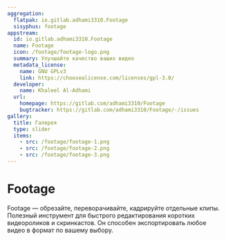 ```yaml
---
aggregation:
  flatpak: io.gitlab.adhami3310.Footage
  sisyphus: footage
appstream:
  id: io.gitlab.adhami3310.Footage
  name: Footage
  icon: /footage/footage-logo.png
  summary: Улучшайте качество ваших видео
  metadata_license:
    name: GNU GPLv3
    link: https://choosealicense.com/licenses/gpl-3.0/
  developer:
    name: Khaleel Al-Adhami
  url:
    homepage: https://gitlab.com/adhami3310/Footage
    bugtracker: https://gitlab.com/adhami3310/Footage/-/issues
gallery:
  title: Галерея
  type: slider
  items:
    - src: /footage/footage-1.png
    - src: /footage/footage-2.png
    - src: /footage/footage-3.png
---
```


# Footage

Footage — обрезайте, переворачивайте, кадрируйте отдельные клипы. Полезный инструмент для быстрого редактирования коротких видеороликов и скринкастов. Он способен экспортировать любое видео в формат по вашему выбору.

<AGWGallery />

<!--@include: @apps/_parts/install/content-repo.md-->
<!--@include: @apps/_parts/install/content-flatpak.md-->
